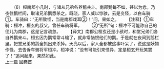 　　（8）桓南郡小几时，与诸从兄弟各养鹅共斗。南郡鹅每不如，甚以为忿。乃夜往鹅栏间，取诸兄弟鹅悉杀之。既晓，家人威以惊骇，云是变怪，以白车骑①。车骑曰：“无所致怪，当是南郡戏耳②！”问，果如之。
　　【注释】①车骑：桓冲，桓玄的叔父，曾任车骑将军。
　　②“无所”句：桓冲不可能称自己的侄儿为南郡，这是记言疏忽。
　　【译文】南郡公桓玄还是小孩时，和堂兄弟们各自养鹅来斗。桓玄因为鹅常常斗输了，就非常恼恨他们的鹅。于是就在夜间到鹅栏里。把堂兄弟的鹅全抓出来杀掉。天亮以后，家人全都被这事吓呆了，说这是妖物作怪，去告诉车骑将军桓冲。桓冲说：“没有可能引来怪异，定是桓玄开玩笑罢了！”追问起来，果然如此。
<br>[上一篇](31_7) [回卷首](31_0)
